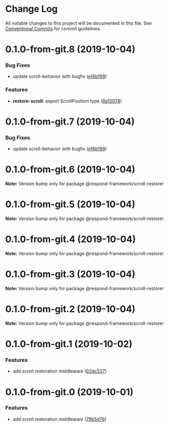 # Change Log

All notable changes to this project will be documented in this file.
See [Conventional Commits](https://conventionalcommits.org) for commit guidelines.

# 0.1.0-from-git.8 (2019-10-04)


### Bug Fixes

* update scroll-behavior with bugfix ([e16b199](https://github.com/respond-framework/rudy/tree/master/packages/scroll-restorer/commit/e16b199))


### Features

* **restore-scroll:** export ScrollPosition type ([8e10078](https://github.com/respond-framework/rudy/tree/master/packages/scroll-restorer/commit/8e10078))





# 0.1.0-from-git.7 (2019-10-04)


### Bug Fixes

* update scroll-behavior with bugfix ([e16b199](https://github.com/respond-framework/rudy/tree/master/packages/scroll-restorer/commit/e16b199))





# 0.1.0-from-git.6 (2019-10-04)

**Note:** Version bump only for package @respond-framework/scroll-restorer





# 0.1.0-from-git.5 (2019-10-04)

**Note:** Version bump only for package @respond-framework/scroll-restorer





# 0.1.0-from-git.4 (2019-10-04)

**Note:** Version bump only for package @respond-framework/scroll-restorer





# 0.1.0-from-git.3 (2019-10-04)

**Note:** Version bump only for package @respond-framework/scroll-restorer





# 0.1.0-from-git.2 (2019-10-04)

**Note:** Version bump only for package @respond-framework/scroll-restorer





# 0.1.0-from-git.1 (2019-10-02)


### Features

* add scroll restoration middleware ([02dc537](https://github.com/respond-framework/rudy/tree/master/packages/middleware-restore-scroll/commit/02dc537))





# 0.1.0-from-git.0 (2019-10-01)


### Features

* add scroll restoration middleware ([79b5d76](https://github.com/respond-framework/rudy/tree/master/packages/middleware-restore-scroll/commit/79b5d76))
